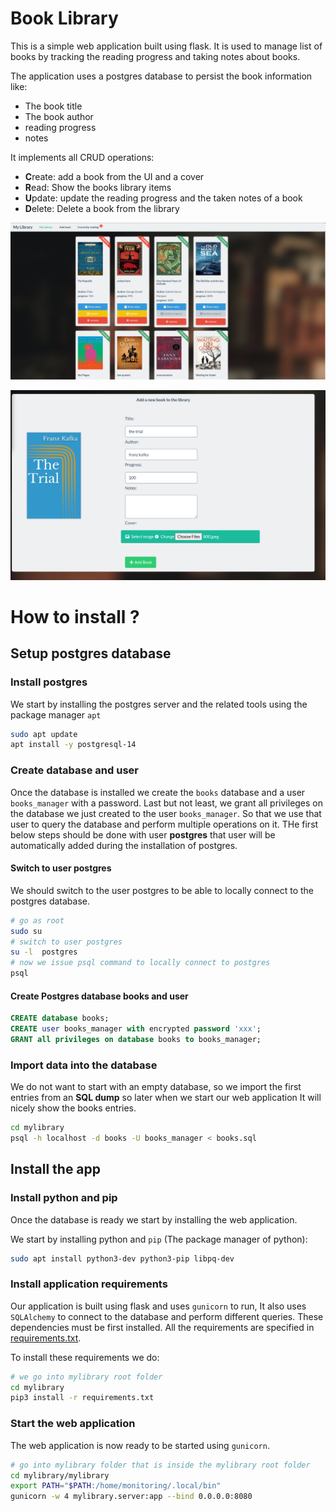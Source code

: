 # Book Library
This is a simple web application built using flask. It is used to manage list of books by tracking the reading progress and taking notes about books.

The application uses a postgres database to persist the book information like:
* The book title
* The book author
* reading progress
* notes 

It implements all CRUD operations:
* **C**reate: add a book from the UI and a cover 
* **R**ead: Show the books library items
* **U**pdate: update the reading progress and the taken notes of a book
* **D**elete: Delete a book from the library

![home](docs/img/home.png)

![add book](docs/img/add_book.png)

# How to install ?

## Setup postgres database

### Install postgres
We start by installing the postgres server and the related tools using the package manager `apt`
~~~bash
sudo apt update
apt install -y postgresql-14
~~~

### Create database and user
Once the database is installed we create the `books` database and a user `books_manager` with a password.
Last but not least, we grant all privileges on the database we just created to the user `books_manager`.
So that we use that user to query the database and perform multiple operations on it.
THe first below steps should be done with user **postgres** that user will be automatically added during the installation of postgres.

#### Switch to user postgres
We should switch to the user postgres to be able to locally connect to the postgres database.

~~~bash 
# go as root
sudo su 
# switch to user postgres
su -l  postgres 
# now we issue psql command to locally connect to postgres
psql 
~~~

#### Create Postgres database books and user
~~~sql
CREATE database books;
CREATE user books_manager with encrypted password 'xxx';
GRANT all privileges on database books to books_manager;
~~~

### Import data into the database
We do not want to start with an empty database, so we import the first entries from an **SQL dump** so later when we start our web application
It will nicely show the books entries.

~~~bash
cd mylibrary
psql -h localhost -d books -U books_manager < books.sql
~~~

## Install the app

### Install python and pip
Once the database is ready we start by installing the web application.

We start by installing python and `pip` (The package manager of python):

~~~bash 
sudo apt install python3-dev python3-pip libpq-dev
~~~

### Install application requirements
Our application is built using flask and uses `gunicorn` to run, It also uses `SQLAlchemy` to connect to the database and perform different queries.
These dependencies must be first installed. All the requirements are specified in [requirements.txt](requirements.txt).

To install these requirements we do:

~~~bash 
# we go into mylibrary root folder
cd mylibrary
pip3 install -r requirements.txt
~~~

### Start the web application 

The web application is now ready to be started using `gunicorn`.

~~~bash 
# go into mylibrary folder that is inside the mylibrary root folder
cd mylibrary/mylibrary
export PATH="$PATH:/home/monitoring/.local/bin"
gunicorn -w 4 mylibrary.server:app --bind 0.0.0.0:8080
~~~

